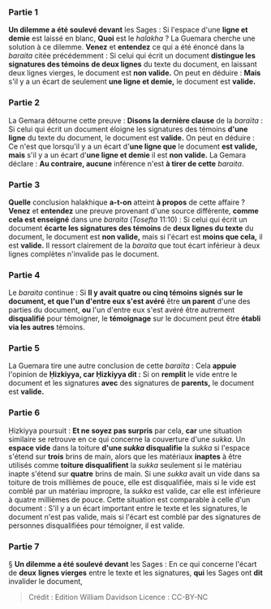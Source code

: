 
### Partie 1
<b>Un dilemme a été soulevé devant</b> les Sages : Si l'espace d'une <b>ligne et demie</b> est laissé en blanc, <b>Quoi</b> est le <i>halakha</i> ? La Guemara cherche une solution à ce dilemme. <b>Venez</b> et <b>entendez</b> ce qui a été énoncé dans la <i>baraita</i> citée précédemment : Si celui qui écrit un document <b>distingue les signatures des témoins</b> <b>de deux lignes</b> du texte du document, en laissant deux lignes vierges, le document est <b>non valide.</b> On peut en déduire : <b>Mais</b> s'il y a un écart de seulement <b>une ligne et demie,</b> le document est <b>valide.</b>

### Partie 2
La Gemara détourne cette preuve : <b>Disons la dernière clause</b> de la <i>baraïta</i> : Si celui qui écrit un document éloigne les signatures des témoins <b>d'une ligne</b> du texte du document, le document est <b>valide.</b> On peut en déduire : Ce n'est que lorsqu'il y a un écart d'<b>une ligne que</b> le document <b>est valide, mais</b> s'il y a un écart d'<b>une ligne et demie</b> il est <b>non valide.</b> La Gemara déclare : <b>Au contraire, aucune</b> inférence n'est <b>à tirer de cette</b> <i>baraita</i>.

### Partie 3
<b>Quelle</b> conclusion halakhique <b>a-t-on</b> atteint <b>à propos</b> de cette affaire ? <b>Venez</b> et <b>entendez</b> une preuve provenant d'une source différente, <b>comme cela est enseigné</b> dans une <i>baraita</i> (<i>Tosefta</i> 11:10) : Si celui qui écrit un document <b>écarte les signatures des témoins </b> de <b>deux lignes du texte</b> du document, le document est <b>non valide,</b> mais si l'écart est <b>moins que cela,</b> il est <b>valide.</b> Il ressort clairement de la <i>baraita</i> que tout écart inférieur à deux lignes complètes n'invalide pas le document.

### Partie 4
Le <i>baraita</i> continue : Si <b>Il y avait quatre ou cinq témoins signés sur le document, et que l'un d'entre eux s'est avéré</b> être <b>un parent</b> d'une des parties du document, <b>ou</b> l'un d'entre eux s'est avéré être autrement <b>disqualifié</b> pour témoigner, le <b>témoignage</b> sur le document peut être <b>établi via les autres</b> témoins.

### Partie 5
La Guemara tire une autre conclusion de cette <i>baraïta</i> : Cela <b>appuie</b> l'opinion de <b>Ḥizkiyya, car Ḥizkiyya dit :</b> Si on <b>remplit</b> le vide entre le document et les signatures <b>avec</b> des signatures de <b>parents,</b> le document est <b>valide.</b>

### Partie 6
Ḥizkiyya poursuit : <b>Et ne soyez pas surpris</b> par cela, <b>car</b> une situation similaire se retrouve en ce qui concerne la couverture d'une <i>sukka</i>. Un <b>espace vide</b> dans la toiture <b>d'une <i>sukka</i> disqualifie</b> la <i>sukka</i> si l'espace s'étend sur <b>trois</b> brins de main, alors que les matériaux <b>inaptes</b> à être utilisés comme <b>toiture disqualifient</b> la <i>sukka</i> seulement si le matériau inapte s'étend sur <b>quatre</b> brins de main. Si une <i>sukka</i> avait un vide dans sa toiture de trois millièmes de pouce, elle est disqualifiée, mais si le vide est comblé par un matériau impropre, la <i>sukka</i> est valide, car elle est inférieure à quatre millièmes de pouce. Cette situation est comparable à celle d'un document : S'il y a un écart important entre le texte et les signatures, le document n'est pas valide, mais si l'écart est comblé par des signatures de personnes disqualifiées pour témoigner, il est valide.

### Partie 7
§ <b>Un dilemme a été soulevé devant</b> les Sages : En ce qui concerne l'écart de <b>deux</b> <b>lignes vierges</b> entre le texte et les signatures, <b>qui</b> les Sages ont <b>dit</b> invalider le document,

>Crédit : Edition William Davidson
>Licence : CC-BY-NC
